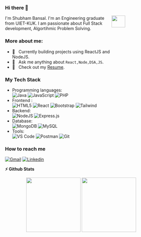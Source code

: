 ### Hi there 👋

<img
  width="30%"
  height="10%"
  align="right"  src="https://i.pinimg.com/originals/95/dd/d9/95ddd9bc9130522efded78f6764dfb60.gif"
/>

<p> I'm Shubham Bansal. I'm an Engineering graduate from UIET-KUK. I am passionate about Full Stack development, Algortihmic Problem Solving. 
</p>

### More about me:

- 🔨 &nbsp; Currently building projects using ReactJS and NodeJS.
- 🤝 &nbsp; Ask me anything about `React,Node,DSA,JS`.
- 📝 &nbsp; Check out my [Resume](https://drive.google.com/file/d/1I9H7XdWSn9Ex5wYxYDxDf5LoeDHc7rGT/view?usp=sharing).

### My Tech Stack
- Programming languages: <br />
 	![Java](https://img.shields.io/badge/java-%23ED8B00.svg?style=for-the-badge&logo=openjdk&logoColor=white)
  ![JavaScript](https://img.shields.io/badge/JavaScript-323330?style=for-the-badge&logo=javascript&logoColor=F7DF1E)
  ![PHP](https://img.shields.io/badge/php-%23777BB4.svg?style=for-the-badge&logo=php&logoColor=white)
- Frontend : <br />
  ![HTML5](https://img.shields.io/badge/HTML5-E34F26?style=for-the-badge&logo=html5&logoColor=white) 
  ![React](https://img.shields.io/badge/React-20232A?style=for-the-badge&logo=react&logoColor=61DAFB)
  ![Bootstrap](https://img.shields.io/badge/Bootstrap-563D7C?style=for-the-badge&logo=bootstrap&logoColor=white)
  ![Tailwind](https://img.shields.io/badge/Tailwind_CSS-38B2AC?style=for-the-badge&logo=tailwind-css&logoColor=white)
- Backend: <br />
  ![NodeJS](https://img.shields.io/badge/Node.js-339933?style=for-the-badge&logo=nodedotjs&logoColor=white) 
![Express.js](https://img.shields.io/badge/express.js-%23404d59.svg?style=for-the-badge&logo=express&logoColor=%2361DAFB)
- Database:<br/>
  ![MongoDB](https://img.shields.io/badge/MongoDB-4EA94B?style=for-the-badge&logo=mongodb&logoColor=white)
  ![MySQL](https://img.shields.io/badge/mysql-%2300f.svg?style=for-the-badge&logo=mysql&logoColor=white)
- Tools: <br />
  ![VS Code](https://img.shields.io/badge/Visual_Studio_Code-0078D4?style=for-the-badge&logo=visual%20studio%20code&logoColor=white)
  ![Postman](https://img.shields.io/badge/Postman-FF6C37?style=for-the-badge&logo=Postman&logoColor=white)
  ![Git](https://img.shields.io/badge/GIT-E44C30?style=for-the-badge&logo=git&logoColor=white)

### How to reach me
[![Gmail](https://img.shields.io/badge/Gmail-D14836?style=for-the-badge&logo=gmail&logoColor=white)](mailto:shubh.6102001@gmail.com)
[![Linkedin](https://img.shields.io/badge/LinkedIn-0077B5?style=for-the-badge&logo=linkedin&logoColor=white)](https://www.linkedin.com/in/shubham610)


<summary><b>⚡ Github Stats</b></summary>
  <p align="center">
    <img height="180em" src="https://github-readme-stats.vercel.app/api?username=shubham610&show_icons=true&theme=github_dark&hide_border=true"  align = "center"/>
    <img height="180em" src="https://github-readme-stats.vercel.app/api/top-langs/?username=shubham610&layout=compact&theme=github_dark&hide_border=true" align = "center"/>
  </p>

